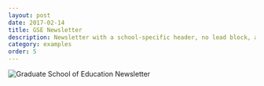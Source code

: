 ```yaml
---
layout: post
date: 2017-02-14
title: GSE Newsletter
description: Newsletter with a school-specific header, no lead block, and multiple different types of content.
category: examples
order: 5
---
```


![Graduate School of Education Newsletter]({{site.image_path}}/{{page.category}}/gse-newsletter.jpg)
